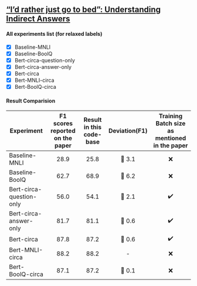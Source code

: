 ## [“I’d rather just go to bed”: Understanding Indirect Answers](/https://aclanthology.org/2020.emnlp-main.601.pdf)

#### All experiments list (for relaxed labels) 
- [x] Baseline-MNLI
- [x] Baseline-BoolQ
- [x] Bert-circa-question-only 
- [x] Bert-circa-answer-only
- [x] Bert-circa
- [x] Bert-MNLI-circa
- [x] Bert-BoolQ-circa

#### Result Comparision

| Experiment              | F1 scores reported on the paper | Result in this code-base | Deviation(F1) |  Training Batch size as mentioned in the paper |
| ----------------------- | :-----------: | :--------:|  :--------:| :--------: |
| Baseline-MNLI           | 28.9 | 25.8 | :small_red_triangle_down: 3.1 | :x: |
| Baseline-BoolQ          | 62.7 | 68.9 | :small_red_triangle: 6.2 | :x: |
| Bert-circa-question-only| 56.0 | 54.1 | :small_red_triangle_down: 2.1 | :heavy_check_mark: |
| Bert-circa-answer-only  | 81.7 | 81.1 | :small_red_triangle_down: 0.6 | :heavy_check_mark: |
| Bert-circa              | 87.8 | 87.2 | :small_red_triangle_down: 0.6 | :heavy_check_mark: |
| Bert-MNLI-circa         | 88.2 | 88.2 | - | :x: |
| Bert-BoolQ-circa        | 87.1 | 87.2 | :small_red_triangle: 0.1 | :x: |
